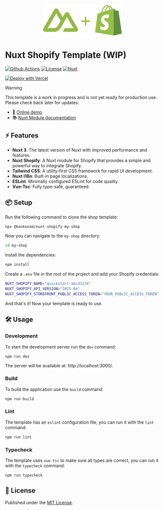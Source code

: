 <p align="center">
  <img height="107" src="https://raw.githubusercontent.com/konkonam/nuxt-shopify/refs/heads/main/docs/public/logo-readme.png">
</p>

# Nuxt Shopify Template (WIP)

[![Github Actions][github-actions-src]][github-actions-href]
[![License][license-src]][license-href]
[![Nuxt][nuxt-src]][nuxt-href]

[![Deploy with Vercel][vercel-src]][vercel-href]

> [!WARNING]
> This template is a work in progress and is not yet ready for production use. Please check back later for updates.

- 🏀 [Online demo](https://nuxt-shopify.vercel.app/)
- 📚 [Nuxt Module documentation](https://konkonam.github.io/nuxt-shopify)

## ⚡️ Features

- **Nuxt 3**: The latest version of Nuxt with improved performance and features.
- **Nuxt Shopify**: A Nuxt module for Shopify that provides a simple and powerful way to integrate Shopify.
- **Tailwind CSS**: A utility-first CSS framework for rapid UI development.
- **Nuxt i18n**: Built-in page localizations.
- **ESLint**: Minimally configured ESLint for code quality.
- **Vue-Tsc**: Fully type-safe, guaranteed.

## 📦 Setup

Run the following command to clone the shop template:

```sh
npx @konkonam/nuxt-shopify my-shop
```

Now you can navigate to the `my-shop` directory:

```sh
cd my-shop
```

Install the dependencies:

```sh
npm install
```

Create a `.env` file in the root of the project and add your Shopify credentials:

```sh
NUXT_SHOPIFY_NAME="quickstart-abcd1234"
NUXT_SHOPIFY_API_VERSION="2025-04"
NUXT_SHOPIFY_STOREFRONT_PUBLIC_ACCESS_TOKEN="YOUR_PUBLIC_ACCESS_TOKEN"
```

And that's it! Now your template is ready to use.

## 🛠️ Usage

### Development

To start the development server run the `dev` command:

```sh
npm run dev
```

The server will be available at: http://localhost:3000/.

### Build

To build the application use the `build` command:

```sh
npm run build
```

### Lint

The template has an `eslint` configuration file, you can run it with the `lint` command:

```sh
npm run lint
```

### Typecheck

The template uses `vue-tsc` to make sure all types are correct, you can run it with the `typecheck` command:

```sh
npm run typecheck
```

## 📜 License

Published under the [MIT License](https://github.com/konkonam/nuxt-shopify/tree/main/LICENSE).

[github-actions-src]: https://github.com/konkonam/nuxt-shopify/actions/workflows/test.yml/badge.svg
[github-actions-href]: https://github.com/konkonam/nuxt-shopify/actions

[license-src]: https://img.shields.io/github/license/konkonam/nuxt-shopify.svg?style=flat&colorA=18181B&colorB=31C553
[license-href]: https://github.com/konkonam/nuxt-shopify/tree/main/LICENSE

[nuxt-src]: https://img.shields.io/badge/Nuxt-18181B?logo=nuxt
[nuxt-href]: https://nuxt.com

[vercel-src]: https://vercel.com/button
[vercel-href]: https://vercel.com/new/clone?repository-url=https%3A%2F%2Fgithub.com%2Fkonkonam%2Fnuxt-shopify%2Ftree%2Fmain%2Ftemplate
